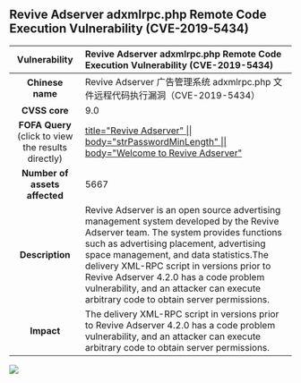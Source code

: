 ## Revive Adserver adxmlrpc.php Remote Code Execution Vulnerability (CVE-2019-5434)

|   **Vulnerability**  | 	Revive Adserver adxmlrpc.php Remote Code Execution Vulnerability (CVE-2019-5434)  |
| :----:   | :-----|
|  **Chinese name**  | 	Revive Adserver 广告管理系统 adxmlrpc.php 文件远程代码执行漏洞（CVE-2019-5434） |
| **CVSS core**  | 	9.0 |
| **FOFA Query**  (click to view the results directly)| [title="Revive Adserver" \|\| body="strPasswordMinLength" \|\| body="Welcome to Revive Adserver"](https://en.fofa.info/result?qbase64=dGl0bGU9IlJldml2ZSBBZHNlcnZlciIgfHwgYm9keT0ic3RyUGFzc3dvcmRNaW5MZW5ndGgiIHx8IGJvZHk9IldlbGNvbWUgdG8gUmV2aXZlIEFkc2VydmVyIg%3D%3D)|
| **Number of assets affected**  | 	5667 |
| **Description**  | 	Revive Adserver is an open source advertising management system developed by the Revive Adserver team. The system provides functions such as advertising placement, advertising space management, and data statistics.The delivery XML-RPC script in versions prior to Revive Adserver 4.2.0 has a code problem vulnerability, and an attacker can execute arbitrary code to obtain server permissions. |
| **Impact** | 	The delivery XML-RPC script in versions prior to Revive Adserver 4.2.0 has a code problem vulnerability, and an attacker can execute arbitrary code to obtain server permissions. |

![](https://s3.bmp.ovh/imgs/2023/09/25/74874bad3ffe8fc6.gif)




